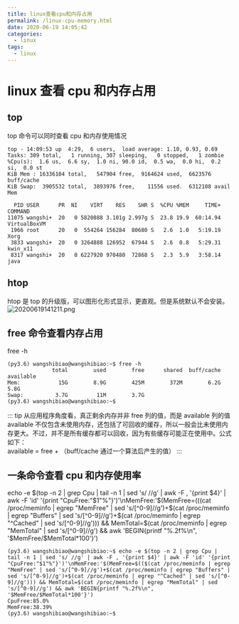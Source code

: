 ```yaml
---
title: linux查看cpu和内存占用
permalink: /linux-cpu-memory.html
date: 2020-06-19 14:05:42
categories:
  - linux
tags:
  - linux
---
```


# linux 查看 cpu 和内存占用

## top

top 命令可以同时查看 cpu 和内存使用情况

```
top - 14:09:53 up  4:29,  6 users,  load average: 1.10, 0.93, 0.69
Tasks: 309 total,   1 running, 307 sleeping,   0 stopped,   1 zombie
%Cpu(s):  1.6 us,  6.6 sy,  1.0 ni, 90.0 id,  0.5 wa,  0.0 hi,  0.2 si,  0.0 st
KiB Mem : 16336104 total,   547904 free,  9164624 used,  6623576 buff/cache
KiB Swap:  3905532 total,  3893976 free,    11556 used.  6312108 avail Mem

  PID USER      PR  NI    VIRT    RES    SHR S  %CPU %MEM     TIME+ COMMAND
11075 wangshi+  20   0 5820888 3.101g 2.997g S  23.8 19.9  60:14.94 VirtualBoxVM
 1966 root      20   0  554264 156284  80680 S   2.6  1.0   5:19.19 Xorg
 3833 wangshi+  20   0 3264888 126952  67944 S   2.6  0.8   5:29.31 kwin_x11
 8317 wangshi+  20   0 6227920 970480  72868 S   2.3  5.9   3:58.14 java
```

## htop

htop 是 top 的升级版，可以图形化形式显示，更直观。但是系统默认不会安装。
![20200619141211.png](https://cdn.jsdelivr.net/gh/wangshibiaoFlytiger/blog_picBed1/images/20200619141211.png)

## free 命令查看内存占用

free -h

```
(py3.6) wangshibiao@wangshibiao:~$ free -h
              total        used        free      shared  buff/cache   available
Mem:            15G        8.9G        425M        372M        6.2G        5.8G
Swap:          3.7G         11M        3.7G
(py3.6) wangshibiao@wangshibiao:~$
```

::: tip
从应用程序角度看，真正剩余内存并非 free 列的值，而是 available 列的值  
available 不仅包含未使用内存，还包括了可回收的缓存，所以一般会比未使用内存更大。不过，并不是所有缓存都可以回收，因为有些缓存可能正在使用中。公式如下：  
available = free + （buff/cache 通过一个算法后产生的值）
:::

## 一条命令查看 cpu 和内存使用率

echo -e $(top -n 2 | grep Cpu | tail -n 1 | sed 's/ //g' | awk -F , '{print $4}' | awk -F 'id' '{print "CpuFree:"$1"%"}')'\nMemFree:'$(MemFree=$(($(cat /proc/meminfo | egrep "MemFree" | sed 's/[^0-9]//g')+$(cat /proc/meminfo | egrep "Buffers" | sed 's/[^0-9]//g')+$(cat /proc/meminfo | egrep "^Cached" | sed 's/[^0-9]//g'))) && MemTotal=$(cat /proc/meminfo | egrep "MemTotal" | sed 's/[^0-9]//g') && awk 'BEGIN{printf "%.2f%\n", '$MemFree/\$MemTotal\*100'}')

```
(py3.6) wangshibiao@wangshibiao:~$ echo -e $(top -n 2 | grep Cpu | tail -n 1 | sed 's/ //g' | awk -F , '{print $4}' | awk -F 'id' '{print "CpuFree:"$1"%"}')'\nMemFree:'$(MemFree=$(($(cat /proc/meminfo | egrep "MemFree" | sed 's/[^0-9]//g')+$(cat /proc/meminfo | egrep "Buffers" | sed 's/[^0-9]//g')+$(cat /proc/meminfo | egrep "^Cached" | sed 's/[^0-9]//g'))) && MemTotal=$(cat /proc/meminfo | egrep "MemTotal" | sed 's/[^0-9]//g') && awk 'BEGIN{printf "%.2f%\n", '$MemFree/$MemTotal*100'}')
CpuFree:85.0%
MemFree:38.39%
(py3.6) wangshibiao@wangshibiao:~$
```
